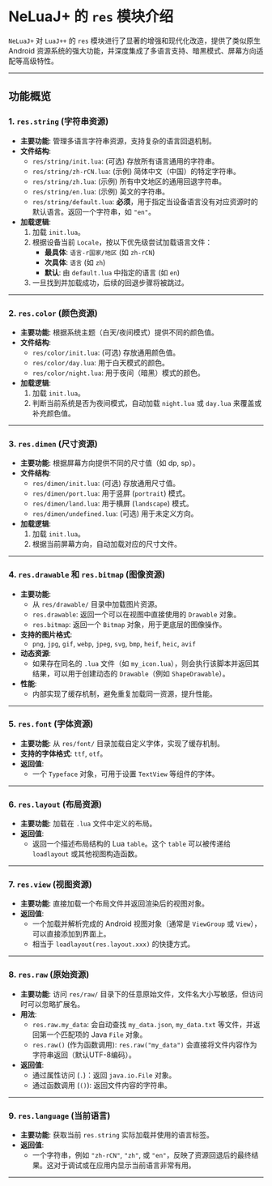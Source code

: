 # NeLuaJ+ 的 `res` 模块介绍

`NeLuaJ+` 对 `LuaJ++` 的 `res` 模块进行了显著的增强和现代化改造，提供了类似原生 Android 资源系统的强大功能，并深度集成了多语言支持、暗黑模式、屏幕方向适配等高级特性。

---

## 功能概览

### **1. `res.string` (字符串资源)**
- **主要功能**: 管理多语言字符串资源，支持复杂的语言回退机制。
- **文件结构**:
    - `res/string/init.lua`: (可选) 存放所有语言通用的字符串。
    - `res/string/zh-rCN.lua`: (示例) 简体中文（中国）的特定字符串。
    - `res/string/zh.lua`: (示例) 所有中文地区的通用回退字符串。
    - `res/string/en.lua`: (示例) 英文的字符串。
    - `res/string/default.lua`: **必须**，用于指定当设备语言没有对应资源时的默认语言。返回一个字符串，如 `"en"`。
- **加载逻辑**:
    1.  加载 `init.lua`。
    2.  根据设备当前 `Locale`，按以下优先级尝试加载语言文件：
        - **最具体**: `语言-r国家/地区` (如 `zh-rCN`)
        - **次具体**: `语言` (如 `zh`)
        - **默认**: 由 `default.lua` 中指定的语言 (如 `en`)
    3.  一旦找到并加载成功，后续的回退步骤将被跳过。

---

### **2. `res.color` (颜色资源)**
- **主要功能**: 根据系统主题（白天/夜间模式）提供不同的颜色值。
- **文件结构**:
    - `res/color/init.lua`: (可选) 存放通用颜色值。
    - `res/color/day.lua`: 用于白天模式的颜色。
    - `res/color/night.lua`: 用于夜间（暗黑）模式的颜色。
- **加载逻辑**:
    1.  加载 `init.lua`。
    2.  判断当前系统是否为夜间模式，自动加载 `night.lua` 或 `day.lua` 来覆盖或补充颜色值。

---

### **3. `res.dimen` (尺寸资源)**
- **主要功能**: 根据屏幕方向提供不同的尺寸值（如 dp, sp）。
- **文件结构**:
    - `res/dimen/init.lua`: (可选) 存放通用尺寸值。
    - `res/dimen/port.lua`: 用于竖屏 (`portrait`) 模式。
    - `res/dimen/land.lua`: 用于横屏 (`landscape`) 模式。
    - `res/dimen/undefined.lua`: (可选) 用于未定义方向。
- **加载逻辑**:
    1.  加载 `init.lua`。
    2.  根据当前屏幕方向，自动加载对应的尺寸文件。

---

### **4. `res.drawable` 和 `res.bitmap` (图像资源)**
- **主要功能**:
    - 从 `res/drawable/` 目录中加载图片资源。
    - `res.drawable`: 返回一个可以在视图中直接使用的 `Drawable` 对象。
    - `res.bitmap`: 返回一个 `Bitmap` 对象，用于更底层的图像操作。
- **支持的图片格式**:
    - `png`, `jpg`, `gif`, `webp`, `jpeg`, `svg`, `bmp`, `heif`, `heic`, `avif`
- **动态资源**:
    - 如果存在同名的 `.lua` 文件（如 `my_icon.lua`），则会执行该脚本并返回其结果，可以用于创建动态的 `Drawable`（例如 `ShapeDrawable`）。
- **性能**:
    - 内部实现了缓存机制，避免重复加载同一资源，提升性能。

---

### **5. `res.font` (字体资源)**
- **主要功能**: 从 `res/font/` 目录加载自定义字体，实现了缓存机制。
- **支持的字体格式**: `ttf`, `otf`。
- **返回值**:
    - 一个 `Typeface` 对象，可用于设置 `TextView` 等组件的字体。

---

### **6. `res.layout` (布局资源)**
- **主要功能**: 加载在 `.lua` 文件中定义的布局。
- **返回值**:
    - 返回一个描述布局结构的 Lua `table`。这个 `table` 可以被传递给 `loadlayout` 或其他视图构造函数。

---

### **7. `res.view` (视图资源)**
- **主要功能**: 直接加载一个布局文件并返回渲染后的视图对象。
- **返回值**:
    - 一个加载并解析完成的 Android 视图对象（通常是 `ViewGroup` 或 `View`），可以直接添加到界面上。
    - 相当于 `loadlayout(res.layout.xxx)` 的快捷方式。

---

### **8. `res.raw` (原始资源)**
- **主要功能**: 访问 `res/raw/` 目录下的任意原始文件，文件名大小写敏感，但访问时可以忽略扩展名。
- **用法**:
    - `res.raw.my_data`: 会自动查找 `my_data.json`, `my_data.txt` 等文件，并返回第一个匹配项的 Java `File` 对象。
    - `res.raw()` (作为函数调用): `res.raw("my_data")` 会直接将文件内容作为字符串返回（默认UTF-8编码）。
- **返回值**:
    - 通过属性访问 (`.`)：返回 `java.io.File` 对象。
    - 通过函数调用 (`()`): 返回文件内容的字符串。

---

### **9. `res.language` (当前语言)**
- **主要功能**: 获取当前 `res.string` 实际加载并使用的语言标签。
- **返回值**:
    - 一个字符串，例如 `"zh-rCN"`, `"zh"`, 或 `"en"`，反映了资源回退后的最终结果。这对于调试或在应用内显示当前语言非常有用。

---
